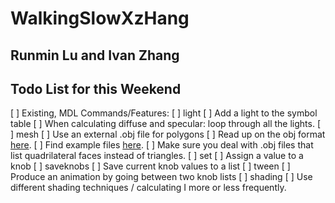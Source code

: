 # WalkingSlowXzHang
## Runmin Lu and Ivan Zhang
## Todo List for this Weekend
[ ] Existing, MDL Commands/Features:
	[ ] light
		[ ] Add a light to the symbol table
		[ ] When calculating diffuse and specular: loop through all the lights.
	[ ] mesh
		[ ] Use an external .obj file for polygons
		[ ] Read up on the obj format [here](https://en.wikipedia.org/wiki/Wavefront_.obj_file).
		[ ] Find example files [here](http://people.sc.fsu.edu/~jburkardt/data/obj/obj.html).
		[ ] Make sure you deal with .obj files that list quadrilateral faces instead of triangles.
	[ ] set
		[ ] Assign a value to a knob
	[ ] saveknobs
		[ ] Save current knob values to a list
	[ ] tween
		[ ] Produce an animation by going between two knob lists
	[ ] shading
		[ ] Use different shading techniques / calculating I more or less frequently.
